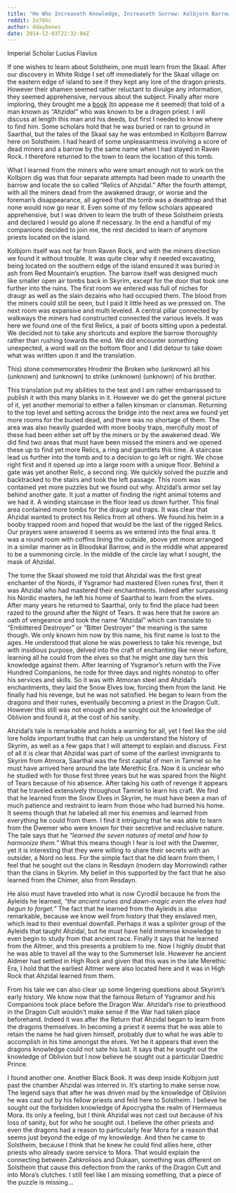 ```yaml
---
title: "He Who Increaseth Knowledge, Increaseth Sorrow: Kolbjorn Barrow and Ahzidal"
reddit: 2o76hc
author: ddaybones
date: 2014-12-03T22:32:04Z
---
```


Imperial Scholar Lucius Flavius

If one wishes to learn about Solstheim, one must learn from the Skaal. After our discovery in White Ridge I set off immediately for the Skaal village on the eastern edge of island to see if they kept any lore of the dragon priests. However their shamen seemed rather reluctant to divulge any information, they seemed apprehensive, nervous about the subject. Finally after more imploring, they brought me a [book](http://uesp.net/wiki/Lore:Ahzidal%27s_Descent) (to appease me it seemed) that told of a man known as *“Ahzidal”* who was known to be a dragon priest. I will discuss at length this man and his deeds, but first I needed to know where to find him. Some scholars hold that he was buried or ran to ground in Saarthal, but the tales of the Skaal say he was entombed in Kolbjorn Barrow here on Solstheim. I had heard of some unpleasantness involving a score of dead miners and a barrow by the same name when I had stayed in Raven Rock. I therefore returned to the town to learn the location of this tomb. 

What I learned from the miners who were smart enough not to work on the Kolbjorn dig was that four separate attempts had been made to unearth the barrow and locate the so called “Relics of Ahzidal.” After the fourth attempt, with all the miners dead from the awakened draugr, or worse and the foreman’s disappearance, all agreed that the tomb was a deathtrap and that none would now go near it. Even some of my fellow scholars appeared apprehensive, but I was driven to learn the truth of these Solstheim priests and declared I would go alone if necessary. In the end a handful of my companions decided to join me, the rest decided to learn of anymore priests located on the island. 

Kolbjorn itself was not far from Raven Rock, and with the miners direction we found it without trouble. It was quite clear why it needed excavating, being located on the southern edge of the island ensured it was buried in ash from Red Mountain’s eruption. The barrow itself was designed much like smaller open air tombs back in Skyrim, except for the door that took one further into the ruins. The first room we entered was full of niches for draugr as well as the slain dezains who had occupied them. The blood from the miners could still be seen, but I paid it little heed as we pressed on. The next room was expansive and multi leveled. A central pillar connected by walkways the miners had constructed connected the various levels. It was here we found one of the first Relics, a pair of boots sitting upon a pedestal. We decided not to take any shortcuts and explore the barrow thoroughly rather than rushing towards the end. We did encounter something unexpected, a word wall on the bottom floor and I did detour to take down what was written upon it and the translation. 

This) stone commemorates Hrodmir the Broken who (unknown) all his (unknown) and (unknown) to strike (unknown) (unknown) of his brother.

This translation put my abilities to the test and I am rather embarrassed to publish it with this many blanks in it. However we do get the general picture of it, yet another memorial to either a fallen kinsman or clansman. Returning to the top level and setting across the bridge into the next area we found yet more rooms for the buried dead, and there was no shortage of them. The area was also heavily guarded with more booby traps, mercifully most of these had been either set off by the miners or by the awakened dead. We did find two areas that must have been missed the miners and we opened these up to find yet more Relics, a ring and gauntlets this time. A staircase lead us further into the tomb and to a decision to go left or right. We chose right first and it opened up into a large room with a unique floor. Behind a gate was yet another Relic, a second ring. We quickly solved the puzzle and backtracked to the stairs and took the left passage. This room was contained yet more puzzles but we found out why. Ahzidal’s armor set lay behind another gate. It just a matter of finding the right animal totems and we had it. A winding staircase in the floor lead us down further. This final area contained more tombs for the draugr and traps. It was clear that Ahzidal wanted to protect his Relics from all others. We found his helm in a booby trapped room and hoped that would be the last of the rigged Relics. Our prayers were answered it seems as we entered into the final area. It was a round room with coffins lining the outside, above yet more arranged in a similar manner as in Bloodskal Barrow, and in the middle what appeared to be a summoning circle. In the middle of the circle lay what I sought, the mask of Ahzidal. 

The tome the Skaal showed me told that Ahzidal was the first great enchanter of the Nords, if Ysgramor had mastered Elven runes first, then it was Ahzidal who had mastered their enchantments. Indeed after surpassing his Nordic masters, he left his home of Saarthal to learn from the elves. After many years he returned to Saarthal, only to find the place had been razed to the ground after the Night of Tears. It was here that he swore an oath of vengeance and took the name “Ahzidal” which can translate to “Embittered Destroyer” or “Bitter Destroyer” the meaning is the same though. We only known him now by this name, his first name is lost to the ages. He understood that alone he was powerless to take his revenge, but with insidious purpose, delved into the craft of enchanting like never before, learning all he could from the elves so that he might one day turn this knowledge against them. After learning of Ysgramor’s return with the Five Hundred Companions, he rode for three days and nights nonstop to offer his services and skills. So it was with Atmoran steel and Ahzidal’s enchantments, they laid the Snow Elves low, forcing them from the land. He finally had his revenge, but he was not satisfied. He began to learn from the dragons and their runes, eventually becoming a priest in the Dragon Cult. However this still was not enough and he sought out the knowledge of Oblivion and found it, at the cost of his sanity.

Ahzidal’s tale is remarkable and holds a warning for all, yet I feel like the old lore holds important truths that can help us understand the history of Skyrim, as well as a few gaps that I will attempt to explain and discuss. First of all it is clear that Ahzidal was part of some of the earliest immigrants to Skyrim from Atmora, Saarthal was the first capital of men in Tamriel so he must have arrived here around the late Merethic Era. Now it is unclear who he studied with for those first three years but he was spared from the Night of Tears because of his absence. After taking his oath of revenge it appears that he traveled extensively throughout Tamriel to learn his craft. We find that he learned from the Snow Elves in Skyrim, he must have been a man of much patience and restraint to learn from those who had burned his home. It seems though that he labeled all mer his enemies and learned from everything he could from them. I find it intriguing that he was able to learn from the Dwemer who were known for their secretive and reclusive nature. The tale says that he *“learned the seven natures of metal and how to harmonize them.”* What this means though I fear is lost with the Dwemer, yet it is interesting that they were willing to share their secrets with an outsider, a Nord no less. For the simple fact that he did learn from them, I feel that he sought out the clans in Resdayn (modern day Morrowind) rather than the clans in Skyrim. My belief in this supported by the fact that he also learned from the Chimer, also from Resdayn. 

He also must have traveled into what is now Cyrodiil because he from the Ayleids he learned, *“the ancient runes and dawn-magic even the elves had begun to forget.”* The fact that he learned from the Ayleids is also remarkable, because we know well from history that they enslaved men, which lead to their eventual downfall. Perhaps it was a splinter group of the Ayleids that taught Ahzidal, but he must have held immense knowledge to even begin to study from that ancient race. Finally it says that he learned from the Altmer, and this presents a problem to me. Now I highly doubt that he was able to travel all the way to the Summerset Isle. However he ancient Aldmer had settled in High Rock and given that this was in the late Merethic Era, I hold that the earliest Altmer were also located here and it was in High Rock that Ahzidal learned from them. 

From his tale we can also clear up some lingering questions about Skyrim’s early history. We know now that the famous Return of Ysgramor and his Companions took place before the Dragon War. Ahzidal’s rise to priesthood in the Dragon Cult wouldn’t make sense if the War had taken place beforehand. Indeed it was after the Return that Ahzidal began to learn from the dragons themselves. In becoming a priest it seems that he was able to retain the name he had given himself, probably due to what he was able to accomplish in his time amongst the elves. Yet he it appears that even the dragons knowledge could not sate his lust. It says that he sought out the knowledge of Oblivion but I now believe he sought out a particular Daedric Prince. 

I found another one. Another Black Book. It was deep inside Kolbjorn just past the chamber Ahzidal was interred in. It’s starting to make sense now. The legend says that after he was driven mad by the knowledge of Oblivion he was cast out by his fellow priests and feld here to Solstheim. I believe he sought out the forbidden knowledge of Apocrypha the realm of Hermaeus Mora. Its only a feeling, but I think Ahzidal was not cast out because of his loss of sanity, but for who he sought out. I believe the other priests and even the dragons had a reason to particularly fear Mora for a reason that seems just beyond the edge of my knowledge. And then he came to Solstheim, because I think that he knew he could find allies here, other priests who already swore service to Mora. That would explain the connecting between Zahkroiisos and Dukaan, something was different on Solstheim that cause this defection from the ranks of the Dragon Cult and into Mora’s clutches. I still feel like I am missing something, that a piece of the puzzle is missing...
